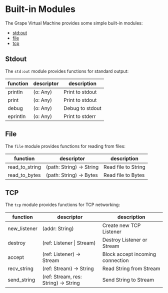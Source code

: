 # Built-in Modules

The Grape Virtual Machine provides some simple built-in modules:

- [std:out](#stdout)
- [file](#file)
- [tcp](#tcp)

## Stdout

The `std:out` module provides functions for standard output:

| function | descriptor | description     |
| -------- | ---------- | --------------- |
| println  | (o: Any)   | Print to stdout |
| print    | (o: Any)   | Print to stdout |
| debug    | (o: Any)   | Debug to stdout |
| eprintln | (o: Any)   | Print to stderr |

## File

The `file` module provides functions for reading from files:

| function       | descriptor               | description         |
| -------------- | ------------------------ | ------------------- |
| read_to_string | (path: String) -> String | Read file to String |
| read_to_bytes  | (path: String) -> Bytes  | Read file to Bytes  |

## TCP

The `tcp` module provides functions for TCP networking:

| function     | descriptor                           | description                      |
| ------------ | ------------------------------------ | -------------------------------- |
| new_listener | (addr: String)                       | Create new TCP Listener          |
| destroy      | (ref: Listener \| Stream)            | Destroy Listener or Stream       |
| accept       | (ref: Listener) -> Stream            | Block accept incoming connection |
| recv_string  | (ref: Stream) -> String              | Read String from Stream          |
| send_string  | (ref: Stream, res: String) -> String | Send String to Stream            |
